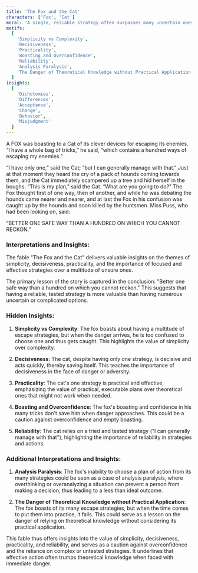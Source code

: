 ```yaml
---
title: 'The Fox and the Cat'
characters: ['Fox', 'Cat']
moral: 'A single, reliable strategy often surpasses many uncertain ones.'
motifs:
  [
    'Simplicity vs Complexity',
    'Decisiveness',
    'Practicality',
    'Boasting and Overconfidence',
    'Reliability',
    'Analysis Paralysis',
    'The Danger of Theoretical Knowledge without Practical Application'
  ]
insights:
  [
    'Dichotomies',
    'Differences',
    'Acceptance',
    'Change',
    'Behavior',
    'Misjudgment'
  ]
---
```


A FOX was boasting to a Cat of its clever devices for escaping its enemies. “I have a whole bag of tricks,” he said, “which contains a hundred ways of escaping my enemies.”

“I have only one,” said the Cat; “but I can generally manage with that.” Just at that moment they heard the cry of a pack of hounds coming towards them, and the Cat immediately scampered up a tree and hid herself in the boughs. “This is my plan,” said the Cat. “What are you going to do?” The Fox thought first of one way, then of another, and while he was debating the hounds came nearer and nearer, and at last the Fox in his confusion was caught up by the hounds and soon killed by the huntsmen. Miss Puss, who had been looking on, said:

“BETTER ONE SAFE WAY THAN A HUNDRED ON WHICH YOU CANNOT RECKON.”

### Interpretations and Insights:

The fable "The Fox and the Cat" delivers valuable insights on the themes of simplicity, decisiveness, practicality, and the importance of focused and effective strategies over a multitude of unsure ones.

The primary lesson of the story is captured in the conclusion: "Better one safe way than a hundred on which you cannot reckon." This suggests that having a reliable, tested strategy is more valuable than having numerous uncertain or complicated options.

### Hidden Insights:

1. **Simplicity vs Complexity**: The fox boasts about having a multitude of escape strategies, but when the danger arrives, he is too confused to choose one and thus gets caught. This highlights the value of simplicity over complexity.

2. **Decisiveness**: The cat, despite having only one strategy, is decisive and acts quickly, thereby saving itself. This teaches the importance of decisiveness in the face of danger or adversity.

3. **Practicality**: The cat's one strategy is practical and effective, emphasizing the value of practical, executable plans over theoretical ones that might not work when needed.

4. **Boasting and Overconfidence**: The fox's boasting and confidence in his many tricks don't save him when danger approaches. This could be a caution against overconfidence and empty boasting.

5. **Reliability**: The cat relies on a tried and tested strategy ("I can generally manage with that"), highlighting the importance of reliability in strategies and actions.

### Additional Interpretations and Insights:

1. **Analysis Paralysis**: The fox's inability to choose a plan of action from its many strategies could be seen as a case of analysis paralysis, where overthinking or overanalyzing a situation can prevent a person from making a decision, thus leading to a less than ideal outcome.

2. **The Danger of Theoretical Knowledge without Practical Application**: The fox boasts of its many escape strategies, but when the time comes to put them into practice, it fails. This could serve as a lesson on the danger of relying on theoretical knowledge without considering its practical application.

This fable thus offers insights into the value of simplicity, decisiveness, practicality, and reliability, and serves as a caution against overconfidence and the reliance on complex or untested strategies. It underlines that effective action often trumps theoretical knowledge when faced with immediate danger.
